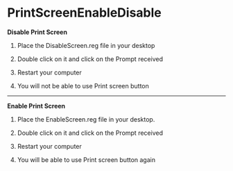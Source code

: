 # PrintScreenEnableDisable
<b>Disable Print Screen</b>

1) Place the DisableScreen.reg file in your desktop

2) Double click on it and click on the Prompt received

3) Restart your computer

4) You will not be able to use Print screen button

--------------------------------------------------------
<b>Enable Print Screen</b>

1) Place the EnableScreen.reg file in your desktop.

2) Double click on it and click on the Prompt received

3) Restart your computer

4) You will be able to use Print screen button again

